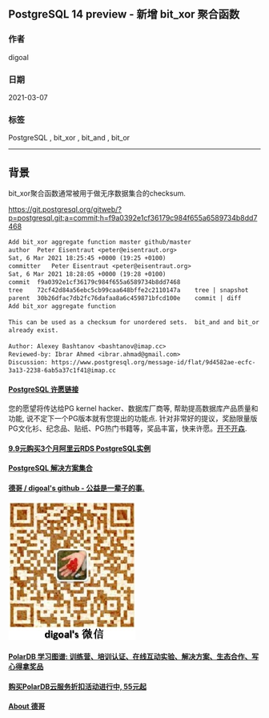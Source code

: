 ## PostgreSQL 14 preview - 新增 bit_xor 聚合函数  
  
### 作者  
digoal  
  
### 日期  
2021-03-07   
  
### 标签  
PostgreSQL , bit_xor , bit_and , bit_or  
  
----  
  
## 背景  
bit_xor聚合函数通常被用于做无序数据集合的checksum.    
  
https://git.postgresql.org/gitweb/?p=postgresql.git;a=commit;h=f9a0392e1cf36179c984f655a6589734b8dd7468  
  
```  
Add bit_xor aggregate function master github/master  
author	Peter Eisentraut <peter@eisentraut.org>	  
Sat, 6 Mar 2021 18:25:45 +0000 (19:25 +0100)  
committer	Peter Eisentraut <peter@eisentraut.org>	  
Sat, 6 Mar 2021 18:28:05 +0000 (19:28 +0100)  
commit	f9a0392e1cf36179c984f655a6589734b8dd7468  
tree	72cf42d84a56ebc5cb99caa648bffe2c2110147a	tree | snapshot  
parent	30b26dfac7db2fc76dafaa8a6c459871bfcd100e	commit | diff  
Add bit_xor aggregate function  
  
This can be used as a checksum for unordered sets.  bit_and and bit_or  
already exist.  
  
Author: Alexey Bashtanov <bashtanov@imap.cc>  
Reviewed-by: Ibrar Ahmed <ibrar.ahmad@gmail.com>  
Discussion: https://www.postgresql.org/message-id/flat/9d4582ae-ecfc-3a13-2238-6ab5a37c1f41@imap.cc  
```  
  
    
  
#### [PostgreSQL 许愿链接](https://github.com/digoal/blog/issues/76 "269ac3d1c492e938c0191101c7238216")
您的愿望将传达给PG kernel hacker、数据库厂商等, 帮助提高数据库产品质量和功能, 说不定下一个PG版本就有您提出的功能点. 针对非常好的提议，奖励限量版PG文化衫、纪念品、贴纸、PG热门书籍等，奖品丰富，快来许愿。[开不开森](https://github.com/digoal/blog/issues/76 "269ac3d1c492e938c0191101c7238216").  
  
  
#### [9.9元购买3个月阿里云RDS PostgreSQL实例](https://www.aliyun.com/database/postgresqlactivity "57258f76c37864c6e6d23383d05714ea")
  
  
#### [PostgreSQL 解决方案集合](https://yq.aliyun.com/topic/118 "40cff096e9ed7122c512b35d8561d9c8")
  
  
#### [德哥 / digoal's github - 公益是一辈子的事.](https://github.com/digoal/blog/blob/master/README.md "22709685feb7cab07d30f30387f0a9ae")
  
  
![digoal's wechat](../pic/digoal_weixin.jpg "f7ad92eeba24523fd47a6e1a0e691b59")
  
  
#### [PolarDB 学习图谱: 训练营、培训认证、在线互动实验、解决方案、生态合作、写心得拿奖品](https://www.aliyun.com/database/openpolardb/activity "8642f60e04ed0c814bf9cb9677976bd4")
  
  
#### [购买PolarDB云服务折扣活动进行中, 55元起](https://www.aliyun.com/activity/new/polardb-yunparter?userCode=bsb3t4al "e0495c413bedacabb75ff1e880be465a")
  
  
#### [About 德哥](https://github.com/digoal/blog/blob/master/me/readme.md "a37735981e7704886ffd590565582dd0")
  
